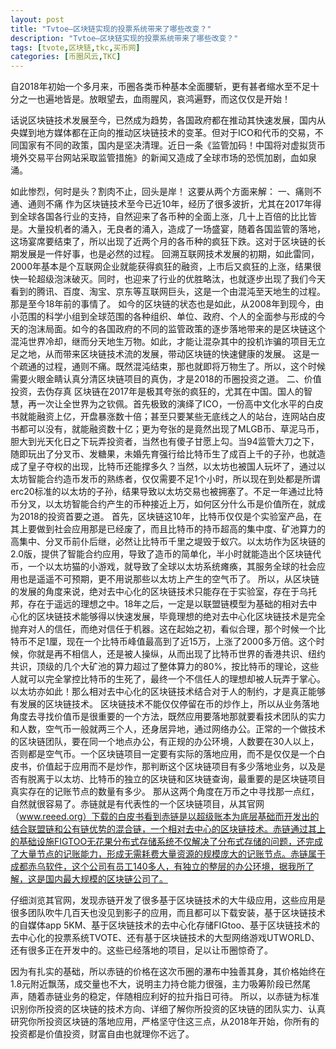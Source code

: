 ```yaml
---
layout: post
title: "Tvtoe—区块链实现的投票系统带来了哪些改变？"
description: "Tvtoe—区块链实现的投票系统带来了哪些改变？"
tags: [tvote,区块链,tkc,买币网]
categories: [币圈风云,TKC]
---
```


自2018年初始一个多月来，币圈各类币种基本全面腰斩，更有甚者缩水至不足十分之一也遍地皆是。放眼望去，血雨腥风，哀鸿遍野，而这仅仅是开始！

话说区块链技术发展至今，已然成为趋势，各国政府都在推动其快速发展，国内从央媒到地方媒体都在正向的推动区块链技术的变革。但对于ICO和代币的交易，不同国家有不同的政策，国内是坚决清理。近日一条《监管加码！中国将对虚拟货币境外交易平台网站采取监管措施》的新闻又造成了全球市场的恐慌加剧，血如泉涌。

如此惨烈，何时是头？割肉不止，回头是岸！
这要从两个方面来解：
一、痛则不通、通则不痛
作为区块链技术至今已近10年，经历了很多波折，尤其在2017年得到全球各国各行业的支持，自然迎来了各币种的全面上涨，几十上百倍的比比皆是。大量投机者的涌入，无良者的涌入，造成了一场盛宴，随着各国监管的落地，这场宴席要结束了，所以出现了近两个月的各币种的疯狂下跌。这对于区块链的长期发展是一件好事，也是必然的过程。
回溯互联网技术发展的初期，如此雷同，2000年基本是个互联网企业就能获得疯狂的融资，上市后又疯狂的上涨，结果很快一轮超级泡沫破灭。同时，也迎来了行业的优胜略汰，也就逐步出现了我们今天看到的腾讯、百度、淘宝、京东等互联网巨头，这是一个由混沌至天地生的过程。那是至今18年前的事情了。
如今的区块链的状态也是如此，从2008年到现今，由小范围的科学小组到全球范围的各种组织、单位、政府、个人的全面参与形成的今天的泡沫局面。如今的各国政府的不同的监管政策的逐步落地带来的是区块链这个混沌世界冷却，继而分天地生万物。如此，才能让混杂其中的投机诈骗的项目无立足之地，从而带来区块链技术流的发展，带动区块链的快速健康的发展。
这是一个疏通的过程，通则不痛。既然混沌结束，那也就即将万物生了。所以，这个时候需要火眼金睛认真分清区块链项目的真伪，才是2018的币圈投资之道。
二、价值投资，去伪存真
区块链在2017年是极其夸张的疯狂的，尤其在中国。国人的智慧，再一次让全世界为之钦佩。首先极致的演绎了ICO，一份高中文化水平的白皮书就能融资上亿，开盘暴涨数十倍；甚至只要某些无底线之人的站台，连网站白皮书都可以没有，就能融资数十亿；更为夸张的是竟然出现了MLGB币、草泥马币，胆大到光天化日之下玩弄投资者，当然也有傻子甘愿上勾。当94监管大刀之下，随即玩出了分叉币、发糖果，未婚先育强行给比特币生了成百上千的子孙，也就造成了皇子夺权的出现，比特币还能撑多久？当然，以太坊也被国人玩坏了，通过以太坊智能合约造币发币的熟练者，仅仅需要不足1个小时，所以现在到处都是所谓erc20标准的以太坊的子孙，结果导致以太坊交易也被拥塞了。不足一年通过比特币分叉，以太坊智能合约产生的币种接近上万，如何区分什么币是价值所在，就成为2018的投资首要之道。
首先，区块链这10年，比特币仅仅是个实验室产品，在其上要做到社会应用那是已经废了，而且比特币的持币超高的集中度、矿池算力的高集中、分叉币前仆后继，必然让比特币千里之堤毁于蚁穴。以太坊作为区块链的2.0版，提供了智能合约应用，导致了造币的简单化，半小时就能造出个区块链代币，一个以太坊猫的小游戏，就导致了全球以太坊系统瘫痪，其服务全球的社会应用也是遥遥不可预期，更不用说那些以太坊上产生的空气币了。
所以，从区块链的发展的角度来说，绝对去中心化的区块链技术只能存在于实验室，存在于乌托邦，存在于遥远的理想之中。18年之后，一定是以联盟链模型为基础的相对去中心化的区块链技术能够得以快速发展，毕竟理想的绝对去中心化区块链技术是完全抛弃对人的信任，而绝对信任于机器。这在起始之初，看似合理，那个时候一个比特币不足1厘，现在一个比特币峰值最高到了近15万，上涨了2000多万倍。这个时候，你就是再不相信人，还是被人操纵，从而出现了比特币世界的香港共识、纽约共识，顶级的几个大矿池的算力超过了整体算力的80%，按比特币的理论，这些人就可以完全掌控比特币的生死了，最终一个不信任人的理想却被人玩弄于掌心。以太坊亦如此！那么相对去中心化的区块链技术结合对于人的制约，才是真正能够有发展的区块链技术。
区块链技术不能仅仅停留在币的炒作上，所以从业务落地角度去寻找价值币是很重要的一个方法，既然应用要落地那就要看技术团队的实力和人数，空气币一般就两三个人，还身居异地，通过网络办公。正常的一个做技术的区块链团队，要在同一个地点办公，有正规的办公环境，人数要在30人以上，否则都是空气币。一个区块链项目一定要有实际的落地应用，而不是仅仅是一个白皮书，价值起于应用而不是炒作，那判断这个区块链项目有多少落地业务，以及是否有脱离于以太坊、比特币的独立的区块链和区块链查询，最重要的是区块链项目真实存在的记账节点的数量有多少。
那从这两个角度在万币之中寻找那一点红，自然就很容易了。赤链就是有代表性的一个区块链项目，从其官网（www.reeed.org）下载的白皮书看到赤链是以超级账本为底层基础而开发出的结合联盟链和公有链优势的混合链，一个相对去中心的区块链技术。赤链通过其上的基础设施FIGTOO无花果分布式存储系统不仅解决了分布式存储的问题，还完成了大量节点的记账能力，形成无需耗费大量资源的规模庞大的记账节点。赤链属于成都赤乌软件，这个公司有员工140多人，有独立的整层的办公环境，据我所了解，这是国内最大规模的区块链公司了。

仔细浏览其官网，发现赤链开发了很多基于区块链技术的大牛级应用，这些应用是很多团队吹牛几百天也没见到影子的应用，而且都可以下载安装，基于区块链技术的自媒体app 5KM、基于区块链技术的去中心化存储FIGtoo、基于区块链技术的去中心化的投票系统TVOTE、还有基于区块链技术的大型网络游戏UTWORLD、还有很多正在开发中的。这些已经落地的项目，足以让币圈惊奇了。


因为有扎实的基础，所以赤链的价格在这次币圈的瀑布中独善其身，其价格始终在1.8元附近飘荡，成交量也不大，说明主力持仓能力很强，主力吸筹阶段已然尾声，随着赤链业务的稳定，伴随相应利好的拉升指日可待。
所以，以赤链为标准识别你所投资的区块链的技术方向、详细了解你所投资的区块链的团队实力、认真研究你所投资区块链的落地应用，严格坚守住这三点，从2018年开始，你所有的投资都是价值投资，财富自由也就理你不远了。
